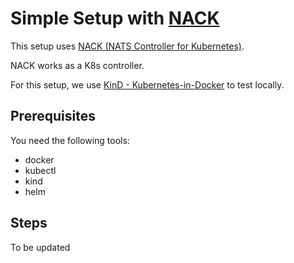 # Simple Setup with [NACK](https://github.com/nats-io/nack)

This setup uses [NACK (NATS Controller for Kubernetes)](https://github.com/nats-io/nack).

NACK works as a K8s controller.

For this setup, we use [KinD - Kubernetes-in-Docker](https://kind.sigs.k8s.io/) to test locally.

## Prerequisites

You need the following tools:

- docker
- kubectl
- kind
- helm

## Steps

To be updated
